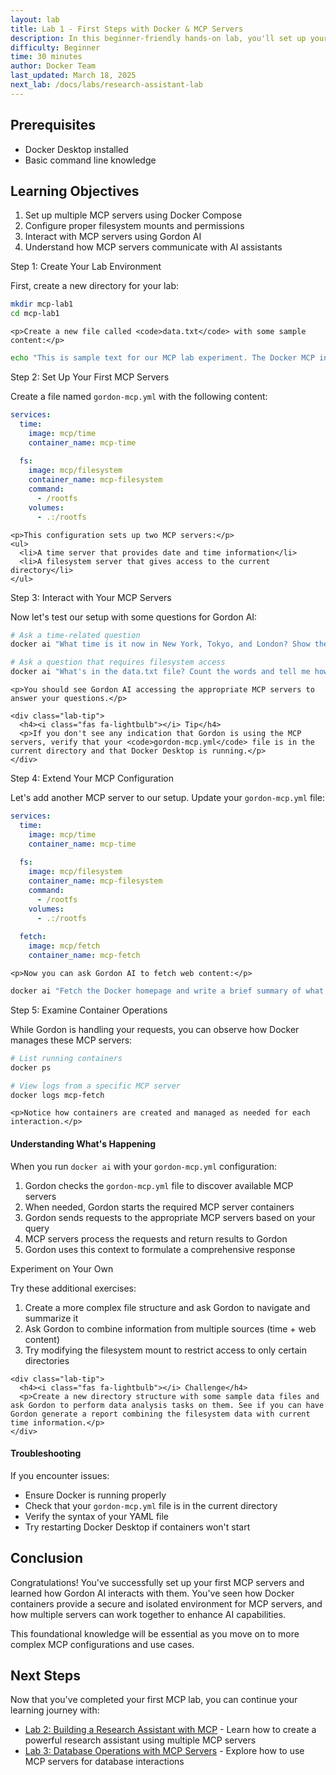 ```yaml
---
layout: lab
title: Lab 1 - First Steps with Docker & MCP Servers
description: In this beginner-friendly hands-on lab, you'll set up your first MCP servers with Docker and learn to interact with them using Gordon AI.
difficulty: Beginner
time: 30 minutes
author: Docker Team
last_updated: March 18, 2025
next_lab: /docs/labs/research-assistant-lab
---
```


<div class="lab-prerequisites">
  <h2><i class="fas fa-clipboard-list"></i> Prerequisites</h2>
  <ul>
    <li>Docker Desktop installed</li>
    <li>Basic command line knowledge</li>
  </ul>
</div>

<div class="learning-objectives">
  <h2><i class="fas fa-graduation-cap"></i> Learning Objectives</h2>
  <ol>
    <li>Set up multiple MCP servers using Docker Compose</li>
    <li>Configure proper filesystem mounts and permissions</li>
    <li>Interact with MCP servers using Gordon AI</li>
    <li>Understand how MCP servers communicate with AI assistants</li>
  </ol>
</div>

<div class="lab-step">
  <div class="lab-step-header">
    <i class="fas fa-play-circle"></i> Step 1: Create Your Lab Environment
  </div>
  <div class="lab-step-content">
    <p>First, create a new directory for your lab:</p>

```bash
mkdir mcp-lab1
cd mcp-lab1
```

    <p>Create a new file called <code>data.txt</code> with some sample content:</p>

```bash
echo "This is sample text for our MCP lab experiment. The Docker MCP integration is awesome!" > data.txt
```
  </div>
</div>

<div class="lab-step">
  <div class="lab-step-header">
    <i class="fas fa-server"></i> Step 2: Set Up Your First MCP Servers
  </div>
  <div class="lab-step-content">
    <p>Create a file named <code>gordon-mcp.yml</code> with the following content:</p>

```yaml
services:
  time:
    image: mcp/time
    container_name: mcp-time
  
  fs:
    image: mcp/filesystem
    container_name: mcp-filesystem
    command:
      - /rootfs
    volumes:
      - .:/rootfs
```

    <p>This configuration sets up two MCP servers:</p>
    <ul>
      <li>A time server that provides date and time information</li>
      <li>A filesystem server that gives access to the current directory</li>
    </ul>
  </div>
</div>

<div class="lab-step">
  <div class="lab-step-header">
    <i class="fas fa-robot"></i> Step 3: Interact with Your MCP Servers
  </div>
  <div class="lab-step-content">
    <p>Now let's test our setup with some questions for Gordon AI:</p>

```bash
# Ask a time-related question
docker ai "What time is it now in New York, Tokyo, and London? Show the date too."

# Ask a question that requires filesystem access
docker ai "What's in the data.txt file? Count the words and tell me how many there are."
```

    <p>You should see Gordon AI accessing the appropriate MCP servers to answer your questions.</p>

    <div class="lab-tip">
      <h4><i class="fas fa-lightbulb"></i> Tip</h4>
      <p>If you don't see any indication that Gordon is using the MCP servers, verify that your <code>gordon-mcp.yml</code> file is in the current directory and that Docker Desktop is running.</p>
    </div>
  </div>
</div>

<div class="lab-step">
  <div class="lab-step-header">
    <i class="fas fa-plus-circle"></i> Step 4: Extend Your MCP Configuration
  </div>
  <div class="lab-step-content">
    <p>Let's add another MCP server to our setup. Update your <code>gordon-mcp.yml</code> file:</p>

```yaml
services:
  time:
    image: mcp/time
    container_name: mcp-time
  
  fs:
    image: mcp/filesystem
    container_name: mcp-filesystem
    command:
      - /rootfs
    volumes:
      - .:/rootfs
  
  fetch:
    image: mcp/fetch
    container_name: mcp-fetch
```

    <p>Now you can ask Gordon AI to fetch web content:</p>

```bash
docker ai "Fetch the Docker homepage and write a brief summary of what Docker is to a file called docker-summary.txt"
```
  </div>
</div>

<div class="lab-step">
  <div class="lab-step-header">
    <i class="fas fa-search"></i> Step 5: Examine Container Operations
  </div>
  <div class="lab-step-content">
    <p>While Gordon is handling your requests, you can observe how Docker manages these MCP servers:</p>

```bash
# List running containers
docker ps

# View logs from a specific MCP server
docker logs mcp-fetch
```

    <p>Notice how containers are created and managed as needed for each interaction.</p>
  </div>
</div>

<div class="lab-note">
  <h4><i class="fas fa-info-circle"></i> Understanding What's Happening</h4>
  <p>When you run <code>docker ai</code> with your <code>gordon-mcp.yml</code> configuration:</p>
  <ol>
    <li>Gordon checks the <code>gordon-mcp.yml</code> file to discover available MCP servers</li>
    <li>When needed, Gordon starts the required MCP server containers</li>
    <li>Gordon sends requests to the appropriate MCP servers based on your query</li>
    <li>MCP servers process the requests and return results to Gordon</li>
    <li>Gordon uses this context to formulate a comprehensive response</li>
  </ol>
</div>

<div class="lab-step">
  <div class="lab-step-header">
    <i class="fas fa-flask"></i> Experiment on Your Own
  </div>
  <div class="lab-step-content">
    <p>Try these additional exercises:</p>
    <ol>
      <li>Create a more complex file structure and ask Gordon to navigate and summarize it</li>
      <li>Ask Gordon to combine information from multiple sources (time + web content)</li>
      <li>Try modifying the filesystem mount to restrict access to only certain directories</li>
    </ol>
    
    <div class="lab-tip">
      <h4><i class="fas fa-lightbulb"></i> Challenge</h4>
      <p>Create a new directory structure with some sample data files and ask Gordon to perform data analysis tasks on them. See if you can have Gordon generate a report combining the filesystem data with current time information.</p>
    </div>
  </div>
</div>

<div class="lab-note">
  <h4><i class="fas fa-exclamation-triangle"></i> Troubleshooting</h4>
  <p>If you encounter issues:</p>
  <ul>
    <li>Ensure Docker is running properly</li>
    <li>Check that your <code>gordon-mcp.yml</code> file is in the current directory</li>
    <li>Verify the syntax of your YAML file</li>
    <li>Try restarting Docker Desktop if containers won't start</li>
  </ul>
</div>

<div class="lab-conclusion">
  <h2><i class="fas fa-flag-checkered"></i> Conclusion</h2>
  <p>Congratulations! You've successfully set up your first MCP servers and learned how Gordon AI interacts with them. You've seen how Docker containers provide a secure and isolated environment for MCP servers, and how multiple servers can work together to enhance AI capabilities.</p>
  <p>This foundational knowledge will be essential as you move on to more complex MCP configurations and use cases.</p>
</div>

<div class="next-steps">
  <h2><i class="fas fa-arrow-circle-right"></i> Next Steps</h2>
  <p>Now that you've completed your first MCP lab, you can continue your learning journey with:</p>
  <ul>
    <li><a href="/docs/labs/research-assistant-lab">Lab 2: Building a Research Assistant with MCP</a> - Learn how to create a powerful research assistant using multiple MCP servers</li>
    <li><a href="/docs/labs/database-operations-lab">Lab 3: Database Operations with MCP Servers</a> - Explore how to use MCP servers for database interactions</li>
  </ul>
</div>
